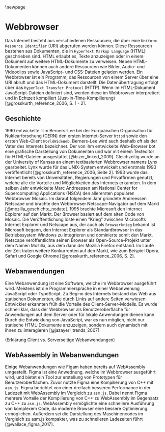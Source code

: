 
\newpage

# Webbrowser
Das Internet besteht aus verschiedenen Ressourcen, die über eine `Uniform Resource Identifier` (URI) abgerufen werden können. Diese Ressourcen bestehen aus Dokumenten, die in `HyperText Markup Language` (HTML) geschrieben sind. HTML erlaubt es, Texte anzuzeigen oder in einem Dokument auf weitere HTML-Dokumente zu verweisen. Neben HTML-Dokumenten können auch andere Ressourcen wie Bilder, Audio- und Videoclips sowie JavaScript- und CSS-Dateien geladen werden. Ein Webbrowser ist ein Programm, das Ressourcen von einem Server über eine URI abruft und das HTML-Dokument darstellt. Die Datenübertragung erfolgt über das `HyperText Transfer Protocol` (HTTP). Wenn im HTML-Dokument JavaScript-Dateien definiert sind, werden diese im Webbrowser interpretiert und in Echtzeit kompiliert (Just-in-Time-Kompilierung) [@grosskurth_reference_2006, S. 1 - 2].

## Geschichte
1990 entwickelte Tim Berners-Lee bei der Europäischen Organisation für Nuklearforschung (CERN) den ersten Internet-Server `httpd` sowie den ersten Web-Client `WorldWideWeb`. Berners-Lee wird auch deshalb oft als der Vater des Internets bezeichnet. Der von ihm entwickelte Web-Browser bot eine grafische Darstellung von Dokumenten und war mit einem Texteditor für HTML-Dateien ausgestattet [@bizer_linked_2009]. Gleichzeitig wurde an der University of Kansas an einem textbasierten Webbrowser namens Lynx gearbeitet. Lynx wurde für das UNIX-System entwickelt und erstmals 1993 veröffentlicht [@grosskurth_reference_2006, Seite 2]. 1993 wurde das Internet bereits von Universitäten, Regierungen und Privatfirmen genutzt, welche alle die Vorteile und Möglichkeiten des Internets erkannten. In dem selben Jahr entwickelte Marc Andreessen am National Center for Supercomputing Applications (NSCA) den allerersten populären Webbrowser Mosaic. Im darauf folgendem Jahr gründete Andreessen Netscape und brachte den Webbrowser Netscape-Navigator auf dem Markt [@mozilla_geschichte_nodate]. 1995 brachte Microsoft den Internet Explorer auf den Markt. Der Browser basiert auf dem alten Code von Mosaic. Die Veröffentlichung löste einen "Krieg" zwischen Microsofts Internet Explorer und Netscape aus, der auch als `Browserkrieg` bekannt ist. Microsoft begann, den Internet Explorer als Standardbrowser in das Betriebssystem Windows zu integrieren und dominierte somit den Markt. Netscape veröffentlichte seinen Browser als Open-Source-Projekt unter dem Namen Mozilla, aus dem dann der Mozilla Firefox entstand. Im Laufe der Zeit traten weitere Konkurrenten auf den Markt, wie zum Beispiel Opera, Safari und Google Chrome [@grosskurth_reference_2006, S. 2].

## Webanwendungen
Eine Webanwendung ist eine Software, welche im Webbrowser ausgeführt wird. Meistens ist die Programmiersprache in einer Webanwenung JavaScript oder TypeScript. Zu Beginn des Internets bestand das Web aus statischen Dokumenten, die durch Links auf andere Seiten verwiesen. Entwickler erkannten früh die Vorteile des Client-Server-Modells. Es wurde schnell klar, dass der Webbrowser als Benutzeroberfläche für Anwendungen auf dem Server oder für lokale Anwendungen dienen kann. Durch die Entwicklung von JavaScript, war es nun möglich, nicht nur statische HTML-Dokumente anzuzeigen, sondern auch dynamisch mit ihnen zu interagieren [@jazayeri_trends_2007].

(Erklärung Client vs. Serverseitige Webanwendungen)

## WebAssembly in Webanwendungen
Einige Webanwendungen wie Figam haben bereits auf WebAssembly umgestellt. Figma ist eine Anwednung, welche im Webbrowser ausgeführt wird, und bietet ein Tool zur erstellung von Prototypen für Benutzeroberflächen. Zuvor nutzte Figma eine Kompilierung von C++ mit `asm.js`. Figma berichtet von einer dreifach besseren Performance in der Ladezeit mit WebAssembly im Vergleich zu `asm.js`. Dabei nennt Figma mehrere Vorteile der Kompilierung von C++ zu WebAssembly im Gegensatz zu C++ zu `asm.js`. WebAssembly ermöglichte eine schnellere Ausführung von komplexem Code, da moderne Browser eine bessere Optimierung ermöglichen. Außerdem sei die Darstellung des Maschinencodes im Vergleich zu asm.js kompakter, was zu schnelleren Ladezeiten führt [@wallace_figma_2017].

